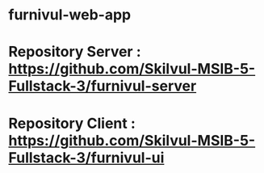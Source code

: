 # furnivul-web-app
# Repository Server : https://github.com/Skilvul-MSIB-5-Fullstack-3/furnivul-server


# Repository Client : https://github.com/Skilvul-MSIB-5-Fullstack-3/furnivul-ui
